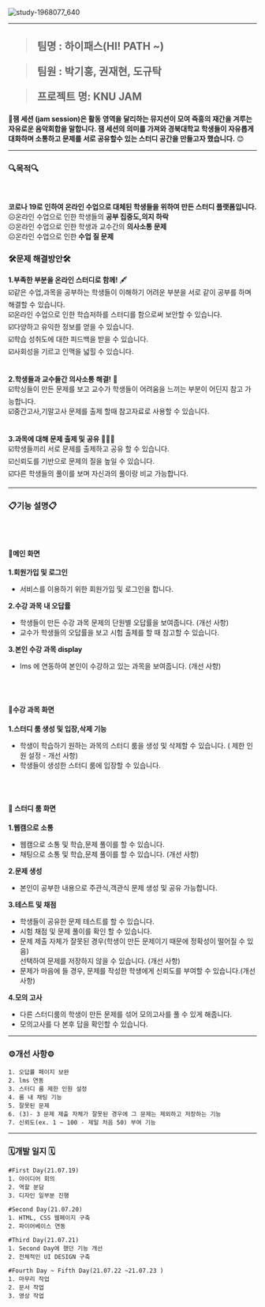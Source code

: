 


![study-1968077_640](https://user-images.githubusercontent.com/71078676/126676371-7c8df935-1877-45a6-9aa3-17322adc723b.jpg)

--------------------------------------------------------------------------------------------------------------------------------------------------
<H2>

 >**팀명 : 하이패스(HI! PATH ~)**
 
> **팀원 : 박기홍, 권재현, 도규탁**

 >**프로젝트 명: KNU JAM**
  </H2>

📢**잼 세션 (jam session)은 활동 영역을 달리하는 뮤지션이 모여 즉흥의 재간을 겨루는 자유로운 음악회합을 말합니다.
  잼 세션의 의미를 가져와 경북대학교 학생들이 자유롭게 대화하며 소통하고 문제를 서로 공유할수 있는 스터디 공간을 만들고자 했습니다.** 😊

---------------------------------------------------------------------------------------------------------------------------------------------------



<h3> 🔍목적🔍</h3>

<br></br>**코로나 19로 인하여 온라인 수업으로 대체된 학생들을 위하여 만든 스터디 플랫폼입니다.**
 <br>☹️온라인 수업으로 인한 학생들의 **공부 집중도,의지 하락**
 <br>☹️온라인 수업으로 인한 학생과 교수간의 **의사소통 문제** 
 <br>☹️온라인 수업으로 인한 **수업 질 문제**



<h3> 🛠️문제 해결방안🛠️</h3>

**1.부족한 부분을 온라인 스터디로 함께!** 🖋
  <br>☑️같은 수업,과목을 공부하는 학생들이 이해하기 어려운 부분을 서로 같이 공부를 하며 해결할 수 있습니다. 
  <br>☑️온라인 수업으로 인한 학습저하를 스터디를 함으로써 보안할 수 있습니다.
  <br>☑️다양하고 유익한 정보를 얻을 수 있습니다.
  <br>☑️학습 성취도에 대한 피드백을 받을 수 있습니다.
  <br>☑️사회성을 기르고 인맥을 넓힐 수 있습니다.
<br></br>

**2.학생들과 교수들간 의사소통 해결!** 💖
  <br>☑️학싱들이 만든 문제를 보고 교수가 학생들이 어려움을 느끼는 부분이 어딘지 참고 가능합니다.
  <br>☑️중간고사,기말고사 문제를 출제 할때 참고자료로 사용할 수 있습니다.
<br></br>

**3.과목에 대해 문제 출제 및 공유** 👨‍👦‍👦
  <br>☑️학생들끼리 서로 문제를 출제하고 공유 할 수 있습니다.
  <br>☑️신뢰도를 기반으로 문제의 질을 높일 수 있습니다.
 <br> ☑️다른 학생들의 풀이를 보며 자신과의 풀이랑 비교 가능합니다. 


---------------------------------------------------------------------------------------------------------------------------------------------------

<h3>📋기능 설명📋</h3>
<br>
</br>

<h4>🥇메인 화면</h4>
 
 
  **1.회원가입 및 로그인**
   - 서비스를 이용하기 위한 회원가입 및 로그인을 합니다. 
   
  
  **2.수강 과목 내 오답률** 
   - 학생들이 만든 수강 과목 문제의 단원별 오답률을 보여줍니다. (개선 사항)
   - 교수가 학생들의 오답률을 보고 시험 출제를 할 때 참고할 수 있습니다.
   
  
  **3.본인 수강 과목 display**
   - lms 에 연동하여 본인이 수강하고 있는 과목을 보여줍니다. (개선 사항)

<br></br>
 <h4>🥈수강 과목 화면</h4>
  
  **1.스터디 룸 생성 및 입장,삭제 기능**
   - 학생이 학습하기 원하는 과목의 스터디 룸을 생성 및 삭제할 수 있습니다. ( 제한 인원 설정 - 개선 사항)
   - 학생들이 생성한 스터디 룸에 입장할 수 있습니다.

<br></br>

 <h4>🥉 스터디 룸 화면</h4>
  
  
  **1.웹캠으로 소통** 
   - 웹캠으로 소통 및 학습,문제 풀이를 할 수 있습니다. 
   - 채팅으로 소통 및 학습,문제 풀이를 할 수 있습니다. (개선 사항)
  
  
  **2.문제 생성** 
   - 본인이 공부한 내용으로 주관식,객관식 문제 생성 및 공유 가능합니다.
  
  
  **3.테스트 및 채점** 
   - 학생들이 공유한 문제 테스트를 할 수 있습니다.
   - 시험 채점 및 문제 풀이를 확인 할 수 있습니다.                  
   - 문제 제출 자체가 잘못된 경우(학생이 만든 문제이기 때문에 정확성이 떨어질 수 있음)
     <br>선택하여 문제를 저장하지 않을 수 있습니다. (개선 사항)
   - 문제가 마음에 들 경우, 문제를 작성한 학생에게 신뢰도를 부여할 수 있습니다.(개선 사항) 


  **4.모의 고사**
   - 다른 스터디룸의 학생이 만든 문제를 섞어 모의고사를 풀 수 있게 해줍니다.
   - 모의고사를 다 본후 답을 확인할 수 있습니다. 

---------------------------------------------------------------------------------------------------------------------------------------------------
 <h3>⚙️개선 사항⚙️</h3>
  
    1. 오답률 페이지 보완
    2. lms 연동
    3. 스터디 룸 제한 인원 설정
    4. 룸 내 채팅 기능
    5. 잘못된 문제
    6. (3)- 3 문제 제출 자체가 잘못된 경우에 그 문제는 제외하고 저장하는 기능
    7. 신뢰도(ex. 1 ~ 100 - 제일 처음 50) 부여 기능

---------------------------------------------------------------------------------------------------------------------------------------------------
<h3>🗓️개발 일지 🗓</h3>

    #First Day(21.07.19)
    1. 아이디어 회의 
    2. 역할 분담
    3. 디자인 일부분 진행

    #Second Day(21.07.20)
    1. HTML, CSS 웹페이지 구축
    2. 파이어베이스 연동

    #Third Day(21.07.21)
    1. Second Day에 했던 기능 개선
    2. 전체적인 UI DESIGN 구축 

    #Fourth Day ~ Fifth Day(21.07.22 ~21.07.23 )
    1. 마무리 작업
    2. 문서 작업 
    3. 영상 작업
